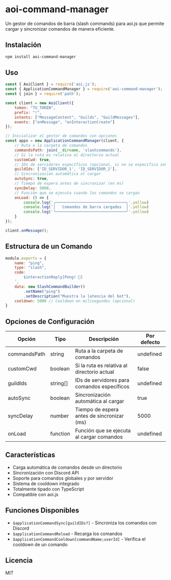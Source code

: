 # aoi-command-manager

Un gestor de comandos de barra (slash commands) para aoi.js que permite cargar y sincronizar comandos de manera eficiente.

## Instalación

```bash
npm install aoi-command-manager
```

## Uso

```javascript
const { AoiClient } = require('aoi.js');
const { ApplicationCommandManager } = require('aoi-command-manager');
const { join } = require('path');

const client = new AoiClient({
    token: "TU_TOKEN",
    prefix: "!",
    intents: ["MessageContent", "Guilds", "GuildMessages"],
    events: ["onMessage", "onInteractionCreate"]
});

// Inicializar el gestor de comandos con opciones
const apps = new ApplicationCommandManager(client, {
    // Ruta a la carpeta de comandos
    commandsPath: join(__dirname, 'slashcommands'),
    // Si la ruta es relativa al directorio actual
    customCwd: true,
    // IDs de servidores específicos (opcional, si no se especifica son comandos globales)
    guildIds: ['ID_SERVIDOR_1', 'ID_SERVIDOR_2'],
    // Sincronización automática al cargar
    autoSync: true,
    // Tiempo de espera antes de sincronizar (en ms)
    syncDelay: 5000,
    // Función que se ejecuta cuando los comandos se cargan
    onLoad: () => {
        console.log('╭───────────────────────────────╮'.yellow)
        console.log('│   Comandos de barra cargados  │'.yellow)
        console.log('╰───────────────────────────────╯'.yellow)
    }
});

client.onMessage();
```

## Estructura de un Comando

```javascript
module.exports = {
    name: "ping",
    type: "slash",
    code: `
        $interactionReply[Pong! 🏓]
    `,
    data: new SlashCommandBuilder()
        .setName("ping")
        .setDescription("Muestra la latencia del bot"),
    cooldown: 5000 // Cooldown en milisegundos (opcional)
}
```

## Opciones de Configuración

| Opción | Tipo | Descripción | Por defecto |
|--------|------|-------------|-------------|
| commandsPath | string | Ruta a la carpeta de comandos | undefined |
| customCwd | boolean | Si la ruta es relativa al directorio actual | false |
| guildIds | string[] | IDs de servidores para comandos específicos | undefined |
| autoSync | boolean | Sincronización automática al cargar | true |
| syncDelay | number | Tiempo de espera antes de sincronizar (ms) | 5000 |
| onLoad | function | Función que se ejecuta al cargar comandos | undefined |

## Características

- Carga automática de comandos desde un directorio
- Sincronización con Discord API
- Soporte para comandos globales y por servidor
- Sistema de cooldown integrado
- Totalmente tipado con TypeScript
- Compatible con aoi.js

## Funciones Disponibles

- `$applicationCommandSync[guildIDs?]` - Sincroniza los comandos con Discord
- `$applicationCommandReload` - Recarga los comandos
- `$applicationCommandCooldown[commandName;userId]` - Verifica el cooldown de un comando

## Licencia

MIT